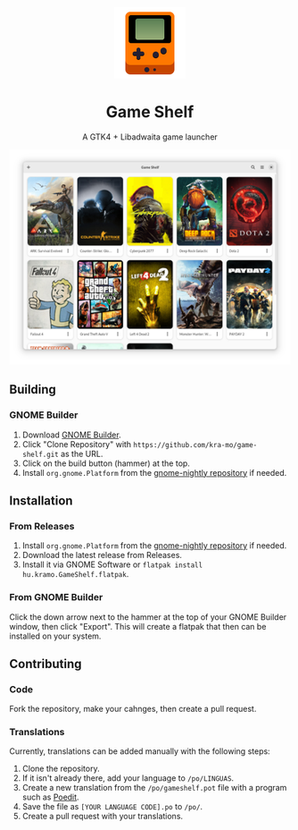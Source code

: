 
<div align="center">
  <img src="data/icons/hicolor/scalable/apps/hu.kramo.GameShelf.svg" width="128" height="128">

  # Game Shelf
  A GTK4 + Libadwaita game launcher

  <img src="data/screenshot.webp">
</div>

## Building

### GNOME Builder

1. Download [GNOME Builder](https://flathub.org/apps/details/org.gnome.Builder).
2. Click "Clone Repository" with `https://github.com/kra-mo/game-shelf.git` as the URL.
3. Click on the build button (hammer) at the top.
4. Install `org.gnome.Platform` from the [gnome-nightly repository](https://wiki.gnome.org/Apps/Nightly) if needed.

## Installation

### From Releases
1. Install `org.gnome.Platform` from the [gnome-nightly repository](https://wiki.gnome.org/Apps/Nightly) if needed.
2. Download the latest release from Releases.
3. Install it via GNOME Software or `flatpak install hu.kramo.GameShelf.flatpak`.

### From GNOME Builder
Click the down arrow next to the hammer at the top of your GNOME Builder window, then click "Export". This will create a flatpak that then can be installed on your system.

## Contributing

### Code
Fork the repository, make your cahnges, then create a pull request. 

### Translations
Currently, translations can be added manually with the following steps:
1. Clone the repository.
2. If it isn't already there, add your language to `/po/LINGUAS`.
3. Create a new translation from the `/po/gameshelf.pot` file with a program such as [Poedit](https://poedit.net/).
4. Save the file as `[YOUR LANGUAGE CODE].po` to `/po/`.
5. Create a pull request with your translations.
